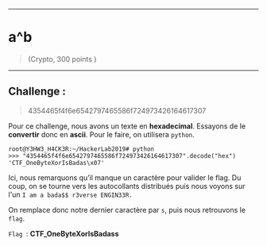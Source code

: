 * * *
# a^b
> (Crypto, 300 points )
---
## Challenge :
> 4354465f4f6e6542797465586f724973426164617307

Pour ce challenge, nous avons un texte en **hexadecimal**. Essayons de le **convertir** donc en **ascii**.
Pour le faire, on utilisera ```python```.

```console
root@Y3HW3_H4CK3R:~/HackerLab2019# python
>>> "4354465f4f6e6542797465586f724973426164617307".decode("hex")
'CTF_OneByteXorIsBadas\x07'
```
Ici, nous remarquons qu’il manque un caractère pour valider le flag. Du coup, on se tourne vers les autocollants distribués puis nous voyons sur l'un ```I am a bada$$ r3verse ENGIN33R.``` 

On remplace donc notre dernier caractère par ```s```, puis nous retrouvons le ```flag```.

```Flag ```: **CTF_OneByteXorIsBadass**
